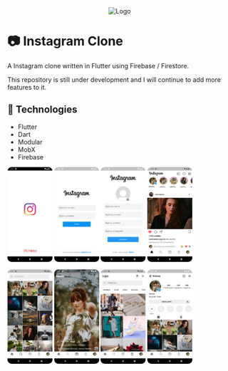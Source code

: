 <div align="center">
    <img src="https://www.designi.com.br/images/preview/10000152.jpg" alt="Logo">
</div>

# 📷 Instagram Clone

A Instagram clone written in Flutter using Firebase / Firestore.

This repository is still under development and I will continue to add more features to it.

## 🚀 Technologies

- Flutter
- Dart
- Modular
- MobX
- Firebase

<p>
<img src="screenshots/Screenshot_01.png" width="20%">
<img src="screenshots/Screenshot_02.png" width="20%">
<img src="screenshots/Screenshot_03.png" width="20%">
<img src="screenshots/Screenshot_04.png" width="20%">
</p>

<p>
<img src="screenshots/Screenshot_05.png" width="20%">
<img src="screenshots/Screenshot_06.png" width="20%">
<img src="screenshots/Screenshot_07.png" width="20%">
<img src="screenshots/Screenshot_08.png" width="20%">
</p>